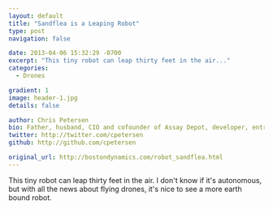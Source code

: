 ```yaml
---
layout: default
title: "Sandflea is a Leaping Robot"
type: post
navigation: false

date: 2013-04-06 15:32:29 -0700
excerpt: "This tiny robot can leap thirty feet in the air..."
categories:
  - Drones

gradient: 1
image: header-1.jpg
details: false

author: Chris Petersen
bio: Father, husband, CIO and cofounder of Assay Depot, developer, entrepreneur and technologist.
twitter: http://twitter.com/cpetersen
github: http://github.com/cpetersen

original_url: http://bostondynamics.com/robot_sandflea.html
---
```



This tiny robot can leap thirty feet in the air. I don't know if it's autonomous, but with all the news about flying drones, it's nice to see a more earth bound robot.

